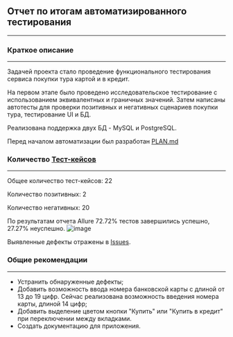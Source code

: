 ## Отчет по итогам автоматизированного тестирования ##
___
### Краткое описание ###
___
Задачей проекта стало проведение функционального тестирования сервиса покупки тура картой и в кредит.

На первом этапе было проведено исследовательское тестирование с использованием эквивалентных и граничных значений.
Затем написаны автотесты для проверки позитивных и негативных сценариев покупки тура, тестирование UI и БД.

Реализована поддержка двух БД - MySQL и PostgreSQL.

Перед началом автоматизации был разработан [PLAN.md](https://github.com/AlexeyPotapenko/Diplom/blob/master/Plan.md)

### Количество [Тест-кейсов](https://github.com/AlexeyPotapenko/Diplom/blob/master/docs/Plan.md) ###
___
Общее количество тест-кейсов: 22

Количество позитивных: 2

Количество негативных: 20

По результатам отчета Allure 72.72% тестов завершились успешно, 27.27% неуспешно.
![image](https://user-images.githubusercontent.com/83823418/151669450-b9bcec26-b9f1-412b-9417-daf904b7551f.png)




Выявленные дефекты отражены в [Issues](https://github.com/AlexeyPotapenko/Diplom/issues).

### Общие рекомендации ###
___
- Устранить обнаруженные дефекты;
- Добавить возможность ввода номера банковской карты с длиной от 13 до 19 цифр. Сейчас реализована возможность введения номера карты, длиной 14 цифр;
- Добавить выделение цветом кнопки "Купить" или "Купить в кредит" при переключении между вкладками. 
- Создать документацию для приложения.
